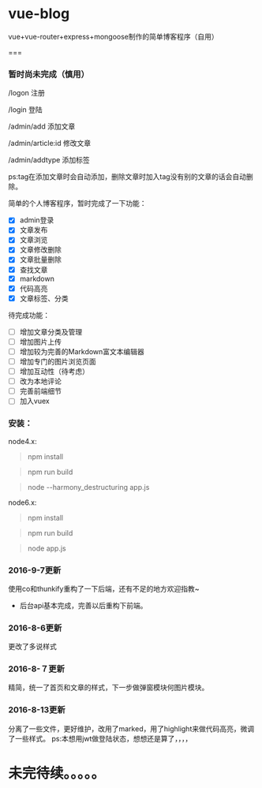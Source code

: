 # vue-blog

vue+vue-router+express+mongoose制作的简单博客程序（自用）

===

### 暂时尚未完成（慎用）

/logon 注册

/login 登陆

/admin/add 添加文章

/admin/article:id 修改文章

/admin/addtype 添加标签

ps:tag在添加文章时会自动添加，删除文章时加入tag没有别的文章的话会自动删除。


简单的个人博客程序，暂时完成了一下功能：

- [x] admin登录
- [x] 文章发布
- [x] 文章浏览
- [x] 文章修改删除
- [x] 文章批量删除
- [x] 查找文章
- [x] markdown
- [x] 代码高亮
- [x] 文章标签、分类

待完成功能：

- [ ] 增加文章分类及管理
- [ ] 增加图片上传
- [ ] 增加较为完善的Markdown富文本编辑器
- [ ] 增加专门的图片浏览页面
- [ ] 增加互动性（待考虑）
- [ ] 改为本地评论
- [ ] 完善前端细节
- [ ] 加入vuex

### 安装：
node4.x:

> npm install

> npm run build

> node --harmony_destructuring app.js


node6.x:

> npm install

> npm run build

> node app.js

### 2016-9-7更新
使用co和thunkify重构了一下后端，还有不足的地方欢迎指教~
* 后台api基本完成，完善以后重构下前端。

### 2016-8-6更新
更改了多说样式

### 2016-8-７更新
精简，统一了首页和文章的样式，下一步做弹窗模块何图片模块。

### 2016-8-13更新
分离了一些文件，更好维护，改用了marked，用了highlight来做代码高亮，微调了一些样式。
ps:本想用jwt做登陆状态，想想还是算了，，，，

# 未完待续。。。。。
